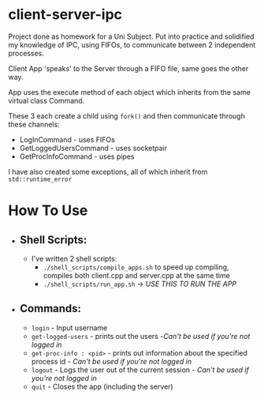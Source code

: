 # client-server-ipc

Project done as homework for a Uni Subject. Put into practice and solidified my knowledge of IPC, using FIFOs, to communicate between 2 independent processes.

Client App 'speaks' to the Server through a FIFO file, same goes the other way.

App uses the execute method of each object which inherits from the same virtual class Command.

These 3 each create a child using `fork()` and then communicate through these channels:

- LogInCommand - uses FIFOs
- GetLoggedUsersCommand - uses socketpair
- GetProcInfoCommand - uses pipes

I have also created some exceptions, all of which inherit from `std::runtime_error`

# How To Use

- ## Shell Scripts:

  - I've written 2 shell scripts:
    - `./shell_scripts/compile_apps.sh` to speed up compiling, compiles both client.cpp and server.cpp at the same time
    - `./shell_scripts/run_app.sh` -> _USE THIS TO RUN THE APP_

- ## Commands:

  - `login` - Input username
  - `get-logged-users` - prints out the users -_Can't be used if you're not logged in_
  - `get-proc-info : <pid>` - prints out information about the specified process id - _Can't be used if you're not logged in_
  - `logout` - Logs the user out of the current session - _Can't be used if you're not logged in_
  - `quit` - Closes the app (including the server)
